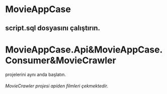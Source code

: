 # MovieAppCase
## script.sql dosyasını çalıştırın.
# MovieAppCase.Api&MovieAppCase.Consumer&MovieCrawler 
projelerini aynı anda başlatın.
###### MovieCrawler projesi apiden filmleri çekmektedir.


